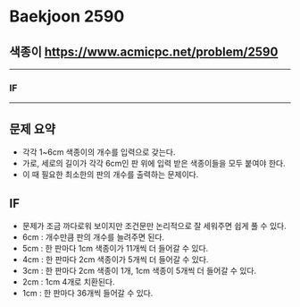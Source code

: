 Baekjoon 2590
=============
색종이  <https://www.acmicpc.net/problem/2590>
---------------
- - -
### IF
- - -
## 문제 요약
- 각각 1~6cm 색종이의 개수를 입력으로 갖는다.
- 가로, 세로의 길이가 각각 6cm인 판 위에 입력 받은 색종이들을 모두 붙여야 한다.
- 이 때 필요한 최소한의 판의 개수를 출력하는 문제이다.

## IF
- 문제가 조금 까다로워 보이지만 조건문만 논리적으로 잘 세워주면 쉽게 풀 수 있다.
- 6cm : 개수만큼 판의 개수를 늘려주면 된다.
- 5cm : 한 판마다 1cm 색종이가 11개씩 더 들어갈 수 있다.
- 4cm : 한 판마다 2cm 색종이가 5개씩 더 들어갈 수 있다.
- 3cm : 한 판마다 2cm 색종이 1개, 1cm 색종이 5개씩 더 들어갈 수 있다.
- 2cm : 1cm 4개로 치환된다.
- 1cm : 한 판마다 36개씩 들어갈 수 있다.

